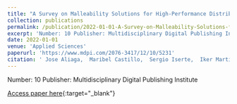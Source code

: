 ```yaml
---
title: "A Survey on Malleability Solutions for High-Performance Distributed Computing"
collection: publications
permalink: /publication/2022-01-01-A-Survey-on-Malleability-Solutions-for-High-Performance-Distributed-Computing
excerpt: 'Number: 10 Publisher: Multidisciplinary Digital Publishing Institute'
date: 2022-01-01
venue: 'Applied Sciences'
paperurl: 'https://www.mdpi.com/2076-3417/12/10/5231'
citation: ' Jose Aliaga,  Maribel Castillo,  Sergio Iserte,  Iker Martín-Álvarez,  Rafael Mayo, &quot;A Survey on Malleability Solutions for High-Performance Distributed Computing.&quot; Applied Sciences, 2022.'
---
```

Number: 10 Publisher: Multidisciplinary Digital Publishing Institute

[Access paper here](https://www.mdpi.com/2076-3417/12/10/5231){:target="_blank"}
